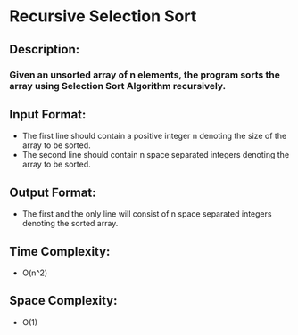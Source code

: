 # Recursive Selection Sort
## Description:
### Given an unsorted array of n elements, the program sorts the array using Selection Sort Algorithm recursively.
## Input Format:
* The first line should contain a positive integer n denoting the size of the array to be sorted.
* The second line should contain n space separated integers denoting the array to be sorted.
## Output Format:
* The first and the only line will consist of n space separated integers denoting the sorted array.
## Time Complexity:
* O(n^2)
## Space Complexity:
* O(1)